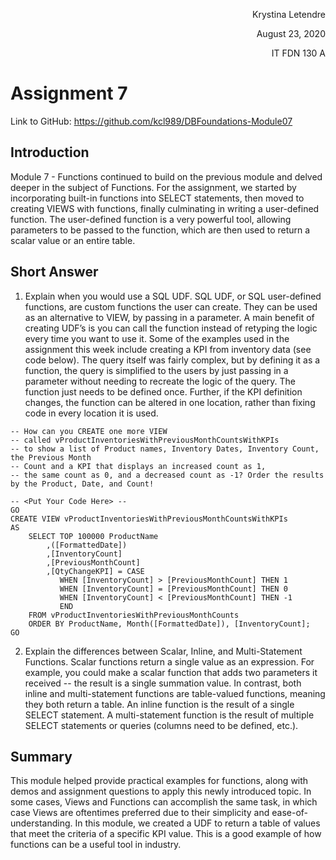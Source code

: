 <p style="text-align: right;"> Krystina Letendre </p> 
<p style="text-align: right;"> August 23, 2020 </p>
<p style="text-align: right;"> IT FDN 130 A </p>

# Assignment 7
Link to GitHub: https://github.com/kcl989/DBFoundations-Module07

## Introduction
Module 7 - Functions continued to build on the previous module and delved deeper in the subject of Functions.  For the assignment, we started by incorporating built-in functions into SELECT statements, then moved to creating VIEWS with functions, finally culminating in writing a user-defined function.  The user-defined function is a very powerful tool, allowing parameters to be passed to the function, which are then used to return a scalar value or an entire table.

## Short Answer
1. Explain when you would use a SQL UDF.
SQL UDF, or SQL user-defined functions, are custom functions the user can create.  They can be used as an alternative to VIEW, by passing in a parameter.  A main benefit of creating UDF’s is you can call the function instead of retyping the logic every time you want to use it.  Some of the examples used in the assignment this week include creating a KPI from inventory data (see code below).  The query itself was fairly complex, but by defining it as a function, the query is simplified to the users by just passing in a parameter without needing to recreate the logic of the query.  The function just needs to be defined once.  Further, if the KPI definition changes, the function can be altered in one location, rather than fixing code in every location it is used. 
```
-- How can you CREATE one more VIEW 
-- called vProductInventoriesWithPreviousMonthCountsWithKPIs
-- to show a list of Product names, Inventory Dates, Inventory Count, the Previous Month 
-- Count and a KPI that displays an increased count as 1, 
-- the same count as 0, and a decreased count as -1? Order the results by the Product, Date, and Count!

-- <Put Your Code Here> --
GO 
CREATE VIEW vProductInventoriesWithPreviousMonthCountsWithKPIs
AS
	SELECT TOP 100000 ProductName
		,([FormattedDate])
		,[InventoryCount]
		,[PreviousMonthCount]
		,[QtyChangeKPI] = CASE 
		   WHEN [InventoryCount] > [PreviousMonthCount] THEN 1
		   WHEN [InventoryCount] = [PreviousMonthCount] THEN 0
		   WHEN [InventoryCount] < [PreviousMonthCount] THEN -1
		   END 
	FROM vProductInventoriesWithPreviousMonthCounts
	ORDER BY ProductName, Month([FormattedDate]), [InventoryCount];
GO
```

2. Explain the differences between Scalar, Inline, and Multi-Statement Functions.
Scalar functions return a single value as an expression.  For example, you could make a scalar function that adds two parameters it received -- the result is a single summation value.  In contrast, both inline and multi-statement functions are table-valued functions, meaning they both return a table.  An inline function is the result of a single SELECT statement.  A multi-statement function is the result of multiple SELECT statements or queries (columns need to be defined, etc.).  

## Summary
This module helped provide practical examples for functions, along with demos and assignment questions to apply this newly introduced topic.  In some cases, Views and Functions can accomplish the same task, in which case Views are oftentimes preferred due to their simplicity and ease-of-understanding.  In this module, we created a UDF to return a table of values that meet the criteria of a specific KPI value.  This is a good example of how functions can be a useful tool in industry.
